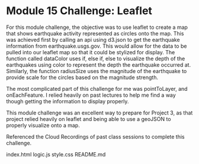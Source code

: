 # Module 15 Challenge: Leaflet

For this module challenge, the objective was to use leaflet to create a map that shows earthquake activity represented as circles onto the map.
This was achieved first by calling an api using d3.json to get the earthquake information from earthquake.usgs.gov. This would allow for the data to be pulled into our leaflet map so that it could be stylized for display.
The function called dataColor uses if, else if, else to visualize the depth of the earthquakes using color to represent the depth the earthquake occurred at.
Similarly, the function radiusSize uses the magnitude of the earthquake to provide scale for the circles based on the magnitude strength.

The most complicated part of this challenge for me was pointToLayer, and onEachFeature. I relied heavily on past lectures to help me find a way though getting the information to display properly.

This module challenge was an excellent way to prepare for Project 3, as that project relied heavily on leaflet and being able to use a geoJSON to properly visualize onto a map.

Referenced the Cloud Recordings of past class sessions to complete this challenge.

index.html
logic.js
style.css
README.md
